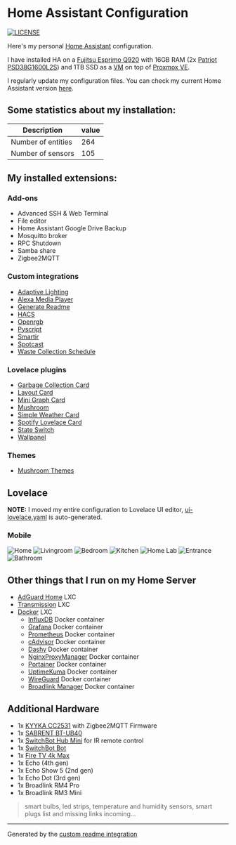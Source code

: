 # Home Assistant Configuration
[![LICENSE](https://img.shields.io/badge/license-MIT-gold.svg)](LICENSE)

Here's my personal [Home Assistant](https://home-assistant.io/) configuration.

I have installed HA on a [Fujitsu Esprimo Q920](https://www.amazon.it/gp/product/B0854LM164) with 16GB RAM (2x [Patriot PSD38G1600L2S](https://www.amazon.it/gp/product/B009WIW9GE)) and 1TB SSD as a [VM](https://community.home-assistant.io/t/home-assistant-os-installation-on-proxmox-ve-7-tutorial/335964) on top of [Proxmox VE](https://www.proxmox.com/en/proxmox-ve).

I regularly update my configuration files. You can check my current Home Assistant version [here](.HA_VERSION).


## Some statistics about my installation:

Description | value
-- | --
Number of entities | 264
Number of sensors | 105


## My installed extensions:

### Add-ons
- Advanced SSH & Web Terminal
- File editor
- Home Assistant Google Drive Backup
- Mosquitto broker
- RPC Shutdown
- Samba share
- Zigbee2MQTT

### Custom integrations
- [Adaptive Lighting](https://github.com/basnijholt/adaptive-lighting)
- [Alexa Media Player](https://github.com/custom-components/alexa_media_player)
- [Generate Readme](https://github.com/custom-components/readme)
- [HACS](https://github.com/hacs/integration)
- [Openrgb](https://github.com/koying/openrgb_ha)
- [Pyscript](https://github.com/custom-components/pyscript)
- [Smartir](https://github.com/smartHomeHub/SmartIR)
- [Spotcast](https://github.com/fondberg/spotcast)
- [Waste Collection Schedule](https://github.com/mampfes/hacs_waste_collection_schedule)

### Lovelace plugins
- [Garbage Collection Card](https://github.com/amaximus/garbage-collection-card)
- [Layout Card](https://github.com/thomasloven/lovelace-layout-card)
- [Mini Graph Card](https://github.com/kalkih/mini-graph-card)
- [Mushroom](https://github.com/piitaya/lovelace-mushroom)
- [Simple Weather Card](https://github.com/kalkih/simple-weather-card)
- [Spotify Lovelace Card](https://github.com/custom-cards/spotify-card)
- [State Switch](https://github.com/thomasloven/lovelace-state-switch)
- [Wallpanel](https://github.com/j-a-n/lovelace-wallpanel)

### Themes
- [Mushroom Themes](https://github.com/piitaya/lovelace-mushroom-themes)


## Lovelace
**NOTE:** I moved my entire configuration to Lovelace UI editor, [ui-lovelace.yaml](ui-lovelace.yaml) is auto-generated.

### Mobile
![Home](docs/images/home.jpg)
![Livingroom](docs/images/livingroom.jpg)
![Bedroom](docs/images/bedroom.jpg)
![Kitchen](docs/images/kitchen.jpg)
![Home Lab](docs/images/home_lab.jpg)
![Entrance](docs/images/entrance.jpg)
![Bathroom](docs/images/bathroom.jpg)


## Other things that I run on my Home Server
- [AdGuard Home](https://adguard.com/en/adguard-home/overview.html) LXC
- [Transmission](https://transmissionbt.com/) LXC
- [Docker](https://www.docker.com/) LXC
  - [InfluxDB](https://www.influxdata.com/) Docker container
  - [Grafana](https://grafana.com/) Docker container
  - [Prometheus](https://prometheus.io/) Docker container
  - [cAdvisor](https://github.com/google/cadvisor) Docker container
  - [Dashy](https://dashy.to/) Docker container
  - [NginxProxyManager](https://nginxproxymanager.com/) Docker container
  - [Portainer](https://portainer.io/) Docker container
  - [UptimeKuma](https://github.com/louislam/uptime-kuma) Docker container
  - [WireGuard](https://www.wireguard.com/) Docker container
  - [Broadlink Manager](https://github.com/t0mer/broadlinkmanager-docker) Docker container

## Additional Hardware
- 1x [KYYKA CC2531](https://www.amazon.it/gp/product/B08Q7NPSRX) with Zigbee2MQTT Firmware
- 1x [SABRENT BT-UB40](https://www.amazon.it/dp/B06XHY5VXF)
- 1x [SwitchBot Hub Mini](https://www.switch-bot.com/products/switchbot-hub-mini) for IR remote control
- 1x [SwitchBot Bot](https://www.switch-bot.com/pages/switchbot-bot)
- 1x [Fire TV 4k Max](https://www.amazon.it/dp/B08MT4MY9J)
- 1x Echo (4th gen)
- 1x Echo Show 5 (2nd gen)
- 1x Echo Dot (3rd gen)
- 1x Broadlink RM4 Pro
- 1x Broadlink RM3 Mini

> smart bulbs, led strips, temperature and humidity sensors, smart plugs list and missing links incoming...

***

Generated by the [custom readme integration](https://github.com/custom-components/readme)
